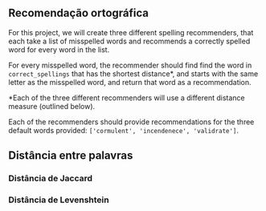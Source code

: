 ## Recomendação ortográfica 

For this project, we will create three different spelling recommenders, that each take a list of misspelled words and recommends a correctly spelled word for every word in the list.

For every misspelled word, the recommender should find find the word in `correct_spellings` that has the shortest distance*, and starts with the same letter as the misspelled word, and return that word as a recommendation.

*Each of the three different recommenders will use a different distance measure (outlined below).

Each of the recommenders should provide recommendations for the three default words provided: `['cormulent', 'incendenece', 'validrate']`.

## Distância entre palavras

### Distância de Jaccard

### Distância de Levenshtein
